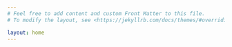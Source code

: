 ```yaml
---
# Feel free to add content and custom Front Matter to this file.
# To modify the layout, see <https://jekyllrb.com/docs/themes/#overriding-theme-defaults>

layout: home
---
```

